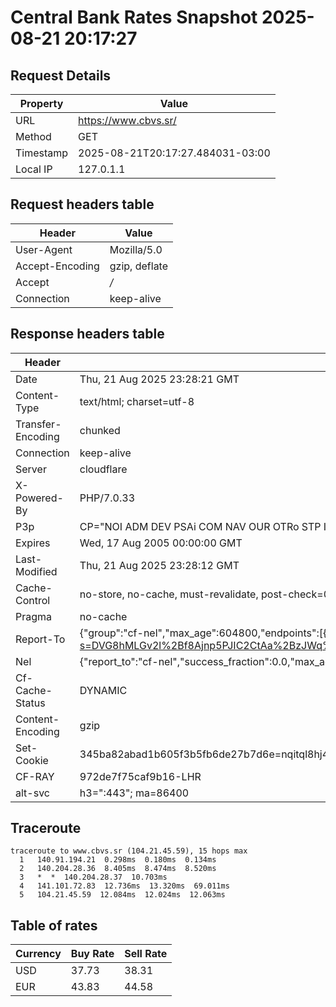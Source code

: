 # Central Bank Rates Snapshot 2025-08-21 20:17:27
## Request Details

| Property | Value |
|----------|-------|
| URL | https://www.cbvs.sr/ |
| Method | GET |
| Timestamp | 2025-08-21T20:17:27.484031-03:00 |
| Local IP | 127.0.1.1 |
    
## Request headers table

| Header | Value |
|--------|-------|
| User-Agent | Mozilla/5.0 |
| Accept-Encoding | gzip, deflate |
| Accept | */* |
| Connection | keep-alive |

    
## Response headers table
| Header | Value |
|--------|-------|
| Date | Thu, 21 Aug 2025 23:28:21 GMT |
| Content-Type | text/html; charset=utf-8 |
| Transfer-Encoding | chunked |
| Connection | keep-alive |
| Server | cloudflare |
| X-Powered-By | PHP/7.0.33 |
| P3p | CP="NOI ADM DEV PSAi COM NAV OUR OTRo STP IND DEM" |
| Expires | Wed, 17 Aug 2005 00:00:00 GMT |
| Last-Modified | Thu, 21 Aug 2025 23:28:12 GMT |
| Cache-Control | no-store, no-cache, must-revalidate, post-check=0, pre-check=0 |
| Pragma | no-cache |
| Report-To | {"group":"cf-nel","max_age":604800,"endpoints":[{"url":"https://a.nel.cloudflare.com/report/v4?s=DVG8hMLGv2l%2Bf8Ajnp5PJIC2CtAa%2BzJWq%2Br3J0qeiCEiwlM6uGcBWeLwqOu6Uu5DRX3kbVYAtcB8q2hXcym6SMTAAvm2cXTgQ%2Fl%2B"}]} |
| Nel | {"report_to":"cf-nel","success_fraction":0.0,"max_age":604800} |
| Cf-Cache-Status | DYNAMIC |
| Content-Encoding | gzip |
| Set-Cookie | 345ba82abad1b605f3b5fb6de27b7d6e=nqitql8hj4df04ha6ra9upb9s2; HttpOnly; Path=/ |
| CF-RAY | 972de7f75caf9b16-LHR |
| alt-svc | h3=":443"; ma=86400 |

## Traceroute 

```
traceroute to www.cbvs.sr (104.21.45.59), 15 hops max
  1   140.91.194.21  0.298ms  0.180ms  0.134ms 
  2   140.204.28.36  8.405ms  8.474ms  8.520ms 
  3   *  *  140.204.28.37  10.703ms 
  4   141.101.72.83  12.736ms  13.320ms  69.011ms 
  5   104.21.45.59  12.084ms  12.024ms  12.063ms 

```

## Table of rates

| Currency | Buy Rate | Sell Rate |
|----------|----------|-----------|
| USD | 37.73 | 38.31 |
| EUR | 43.83 | 44.58 |
